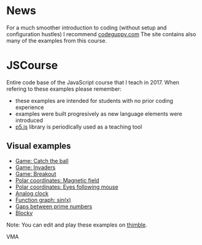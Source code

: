 # News

For a much smoother introduction to coding (without setup and configuration hustles) I recommend [codeguppy.com](https://codeguppy.com)  The site contains also many of the examples from this course.

# JSCourse
Entire code base of the JavaScript course that I teach in 2017. When refering to these examples please remember:

- these examples are intended for students with no prior coding experience
- examples were built progresively as new language elements were introduced 
- [p5.js](https://p5js.org) library is periodically used as a teaching tool

Visual examples
---------------

- [Game: Catch the ball](https://mveteanu.github.io/JSCourse/z11%20-%20Game%20-%20Catch%20the%20ball/catchball.html)
- [Game: Invaders](https://mveteanu.github.io/JSCourse/z12%20-%20Game%20-%20Invaders/invaders3.html)
- [Game: Breakout](https://mveteanu.github.io/JSCourse/z13%20-%20Game%20-%20Breakout/breakout4.html)
- [Polar coordinates: Magnetic field](https://mveteanu.github.io/JSCourse/z14%20-%20Polar%20coordinates/p58_magnetic_field_2.html)
- [Polar coordinates: Eyes following mouse](https://mveteanu.github.io/JSCourse/z14%20-%20Polar%20coordinates/p56_eyes_mouse.html)
- [Analog clock](https://mveteanu.github.io/JSCourse/z15%20-%20Analog%20clock/analogclock.html)
- [Function graph: sin(x)](https://mveteanu.github.io/JSCourse/z09%20-%20Function%20graph/fngraph3.html)
- [Gaps between prime numbers](https://mveteanu.github.io/JSCourse/z19%20-%20Primes/p35_prime_plot.html)
- [Blocky](https://mveteanu.github.io/JSCourse/z22%20-%20Blocky/blocky_2.html)

Note: You can edit and play these examples on [thimble](https://thimbleprojects.org/vmasoft/308826).

VMA
